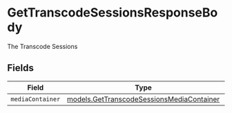 # GetTranscodeSessionsResponseBody

The Transcode Sessions


## Fields

| Field                                                                                        | Type                                                                                         | Required                                                                                     | Description                                                                                  |
| -------------------------------------------------------------------------------------------- | -------------------------------------------------------------------------------------------- | -------------------------------------------------------------------------------------------- | -------------------------------------------------------------------------------------------- |
| `mediaContainer`                                                                             | [models.GetTranscodeSessionsMediaContainer](../models/gettranscodesessionsmediacontainer.md) | :heavy_minus_sign:                                                                           | N/A                                                                                          |